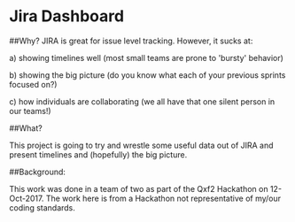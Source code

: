# Jira Dashboard

##Why?
JIRA is great for issue level tracking. However, it sucks at:

a) showing timelines well (most small teams are prone to 'bursty' behavior)

b) showing the big picture (do you know what each of your previous sprints focused on?)

c) how individuals are collaborating (we all have that one silent person in our teams!)

##What?

This project is going to try and wrestle some useful data out of JIRA and present timelines and (hopefully) the big picture.

##Background:

This work was done in a team of two as part of the Qxf2 Hackathon on 12-Oct-2017. The work here is from a Hackathon not representative of my/our coding standards.
